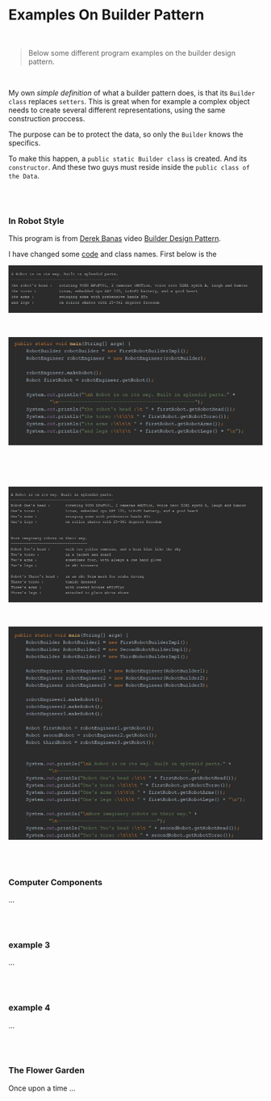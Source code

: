 # Examples On Builder Pattern

<br>

> Below some different program examples on the builder design pattern. 

<br>

My own *simple definition* of what a builder pattern does, is that its `Builder class` replaces `setters`. This is great when for example a complex object needs to create several different representations, using the same construction proccess. 

The purpose can be to protect the data, so only the `Builder` knows the specifics.   

To make this happen, a `public static Builder class` is created. And its `constructor`. And these two guys must reside inside the `public class of the Data`.   

<br>
<br>


### In Robot Style

This program is from [Derek Banas](https://www.youtube.com/user/derekbanas) video [Builder Design Pattern](https://www.youtube.com/watch?v=9XnsOpjclUg). 

I have changed some [code](https://github.com/evajavadev/ExamplesOnBuilderPattern/tree/master/InRobotStyle) and class names. First below is the    

![promt on a robot](/images/aRobotOnWay.jpg) 

<br>

![promt on robot code](/images/soutFirstRobotBuilderImpl.jpg) 

<br>
<br>
<br>

![promt on robots](/images/RobotsOnWay.jpg)

<br>

![promt on robots' code](/images/soutRobotsOnWay.jpg)

<br>
<br>


### Computer Components

...

<br>
<br>


### example 3

...

<br>
<br>


### example 4

...

<br>
<br>


### The Flower Garden

Once upon a time ...
